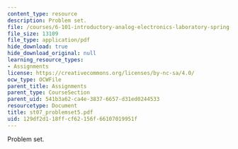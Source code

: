 ```yaml
---
content_type: resource
description: Problem set.
file: /courses/6-101-introductory-analog-electronics-laboratory-spring-2007/129df2d118ffcf62156f66107019951f_st07_problemset5.pdf
file_size: 13109
file_type: application/pdf
hide_download: true
hide_download_original: null
learning_resource_types:
- Assignments
license: https://creativecommons.org/licenses/by-nc-sa/4.0/
ocw_type: OCWFile
parent_title: Assignments
parent_type: CourseSection
parent_uid: 541b3a62-ca4e-3837-6657-d31ed0244533
resourcetype: Document
title: st07_problemset5.pdf
uid: 129df2d1-18ff-cf62-156f-66107019951f
---
```

Problem set.